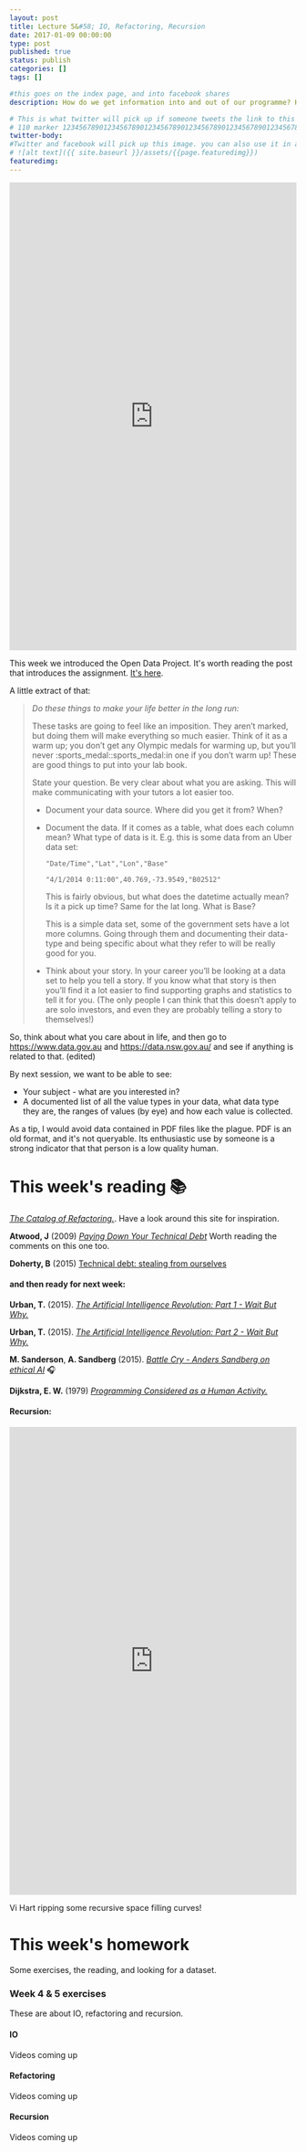 ```yaml
---
layout: post
title: Lecture 5&#58; IO, Refactoring, Recursion
date: 2017-01-09 00:00:00
type: post
published: true
status: publish
categories: []
tags: []

#this goes on the index page, and into facebook shares
description: How do we get information into and out of our programme? How do we tidy up? What is recursion?

# This is what twitter will pick up if someone tweets the link to this page
# 110 marker 1234567890123456789012345678901234567890123456789012345678901234567890123456789012345678901234567890123456789
twitter-body:
#Twitter and facebook will pick up this image. you can also use it in a post with:
# ![alt text]({{ site.baseurl }}/assets/{{page.featuredimg}})
featuredimg:
---
```


<style>
  iframe {
      width: 100%;
      height: 820px;
      border: 0;
  }
</style>

<iframe src="https://docs.google.com/presentation/d/1WsdPJ6yeVznstvkZJX0tIj0kdqjqBZzJAwprr1s9iOI/embed?start=false&loop=false" frameborder="0" width="960" height="569" allowfullscreen="true" mozallowfullscreen="true" webkitallowfullscreen="true"></iframe>

This week we introduced the Open Data Project. It's worth reading the post that introduces the assignment. [It's here](https://notionparallax.co.uk/CODE1161/2017-01-04-assignment-3-brief).

A little extract of that:

>*Do these things to make your life better in the long run:*
>
> These tasks are going to feel like an imposition. They aren’t marked, but doing them will make everything so much easier. Think of it as a warm up; you don’t get any Olympic medals for warming up, but you’ll never :sports_medal::sports_medal:in one if you don’t warm up! These are good things to put into your lab book.
>
> State your question. Be very clear about what you are asking. This will make communicating with your tutors a lot easier too.
> * Document your data source. Where did you get it from? When?
>
> * Document the data. If it comes as a table, what does each column mean? What type of data is it. E.g. this is some data from an Uber data set:
>
>     `"Date/Time","Lat","Lon","Base"`
>     
>     `"4/1/2014 0:11:00",40.769,-73.9549,"B02512"`
>
>     This is fairly obvious, but what does the datetime actually mean? Is it a pick up time? Same for the lat long. What is Base?
>
>     This is a simple data set, some of the government sets have a lot more columns. Going through them and documenting their data-type and being specific about what they refer to will be really good for you.
>
> * Think about your story. In your career you’ll be looking at a data set to help you tell a story. If you know what that story is then you’ll find it a lot easier to find supporting graphs and statistics to tell it for you. (The only people I can think that this doesn’t apply to are solo investors, and even they are probably telling a story to themselves!)


So, think about what you care about in life, and then go to https://www.data.gov.au  and https://data.nsw.gov.au/  and see if anything is related to that. (edited)


By next session, we want to be able to see:
* Your subject - what are you interested in?
* A documented list of all the value types in your data, what data type they are, the ranges of values (by eye) and how each value is collected.

As a tip, I would avoid data contained in PDF files like the plague. PDF is an old format, and it's not queryable.
Its enthusiastic use by someone is a strong indicator that that person is a low quality human.

# This week's reading :books:

[_The Catalog of Refactoring._](https://refactoring.guru/catalog). Have a look around this site for inspiration.

**Atwood, J** (2009) [_Paying Down Your Technical Debt_](https://blog.codinghorror.com/paying-down-your-technical-debt/) Worth reading the comments on this one too.

**Doherty, B** (2015) [Technical debt: stealing from ourselves](https://notionparallax.co.uk/2015/technical-debt-stealing-from-ourselves)

#### and then ready for next week:

**Urban, T.** (2015). [_The Artificial Intelligence Revolution: Part 1 - Wait But Why._](http://waitbutwhy.com/2015/01/artificial-intelligence-revolution-1.html)

**Urban, T.** (2015). [_The Artificial Intelligence Revolution: Part 2 - Wait But Why._](http://waitbutwhy.com/2015/01/artificial-intelligence-revolution-2.html)

**M. Sanderson**, **A. Sandberg** (2015). [_Battle Cry - Anders Sandberg on ethical AI_](http://instituteofideas1.podbean.com/e/battle-cry-anders-sandberg-on-ethical-ai/) :headphones:

**Dijkstra, E. W.** (1979) [_Programming Considered as a Human Activity._](http://www.cs.utexas.edu/users/EWD/transcriptions/EWD01xx/EWD117.html)

#### Recursion:

<iframe height="315" src="https://www.youtube.com/embed/ik2CZqsAw28" frameborder="0" allowfullscreen>
</iframe>

Vi Hart ripping some recursive space filling curves!

# This week's homework

Some exercises, the reading, and looking for a dataset.

### Week 4 & 5 exercises

These are about IO, refactoring and recursion.

#### IO

Videos coming up

#### Refactoring

Videos coming up

#### Recursion

Videos coming up
